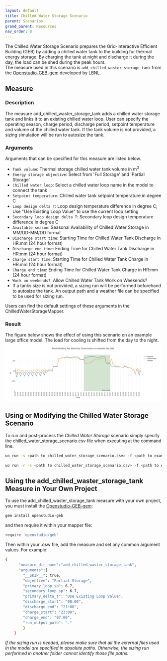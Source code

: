 ```yaml
---
layout: default
title: Chilled Water Storage Scenario
parent: Scenarios
grand_parent: Resources
nav_order: 8
---
```


The Chilled Water Storage Scenario prepares the Grid-interactive Efficient Building (GEB) by adding a chilled water tank to the building for thermal energy storage. By charging the tank at night and discharge it during the day, the load can be shed during the peak hours.   
The measure used in this scenario is `add_chilled_waster_storage_tank` from the [Openstudio-GEB-gem](https://github.com/LBNL-ETA/Openstudio-GEB-gem) developed by LBNL.

## Measure 
### Description

The measure add_chilled_waster_storage_tank adds a chilled water storage tank and links it to an existing chilled water loop. User can specify the operating season, charge period, discharge period, setpoint temperature and volume of the chilled water tank. 
If the tank volume is not provided, a sizing simulation will be run to autosize the tank.

### Arguments
Arguments that can be specified for this measure are listed below.

- `Tank volume`: Thermal storage chilled water tank volume in m<sup>3</sup>
- `Energy storage objective`: Select from 'Full Storage' and 'Partial Storage'
- `Chilled water loop`: Select a chilled water loop name in the model to connect the tank
- `Setpoint temperature`: Chilled water tank setpoint temperature in degree C
- `Loop design delta T`: Loop design temperature difference in degree C; Use "Use Existing Loop Value" to use the current loop setting
- `Secondary loop design delta T`: Secondary loop design temperature difference in degree C
- `Available season`: Seasonal Availability of Chilled Water Storage in MM/DD-MM/DD format
- `Discharge start time`: Starting Time for Chilled Water Tank Discharge in HR:mm (24 hour format)
- `Discharge end time`: Ending Time for Chilled Water Tank Discharge in HR:mm (24 hour format)
- `Charge start time`: Starting Time for Chilled Water Tank Charge in HR:mm (24 hour format)
- `Charge end time`: Ending Time for Chilled Water Tank Charge in HR:mm (24 hour format)
- `Work on weekends?`: Allow Chilled Water Tank Work on Weekends?  
- If a tanks size is not provided, a sizing run will be performed beforehand to autosize the tank. An output path and a weather file can be specified to be used for sizing run.  

Users can find the default settings of these arguments in the ChilledWaterStorageMapper.

### Result
The figure below shows the effect of using this scenario on an example large office model. The load for cooling is shifted from the day to the night.
![](../../doc_files/geb_cws.png)

## Using or Modifying the Chilled Water Storage Scenario

To run and post-process the *Chilled Water Storage* scenario simply specify the chilled_water_storage_scenario.csv file when executing at the command line. 

```bash
uo run -s <path to chilled_water_storage_scenario.csv> -f <path to example_project.json>
```

```bash
uo run -r -s <path to chilled_water_storage_scenario.csv> -f <path to example_project.json>
```


## Using the add_chilled_waster_storage_tank Measure in Your Own Project

To use the add_chilled_waster_storage_tank measure with your own project, you must install the [Openstudio-GEB-gem](https://github.com/LBNL-ETA/Openstudio-GEB-gem):

```bash
gem install openstudio-geb
```

and then require it within your mapper file:

```bash
require 'openstudio/geb'
```

Then within your .osw file, add the measure and set any common argument values. For example:

```bash
{
      "measure_dir_name":"add_chilled_waster_storage_tank",
      "arguments":{
        "__SKIP__": true,
        "objective": "Partial Storage",
        "primary_loop_sp": 6.7,
        "secondary_loop_sp": 6.7,
        "primary_delta_t": "Use Existing Loop Value",
        "discharge_start": "08:00",
        "discharge_end": "21:00",
        "charge_start": "23:00",
        "charge_end": "07:00",
        "run_output_path": "."
        }
    }
```
*If the sizing run is needed, please make sure that all the external files used in the model are specified in absolute paths. Otherwise, the sizing run performed in another folder cannot identify those file paths.*
